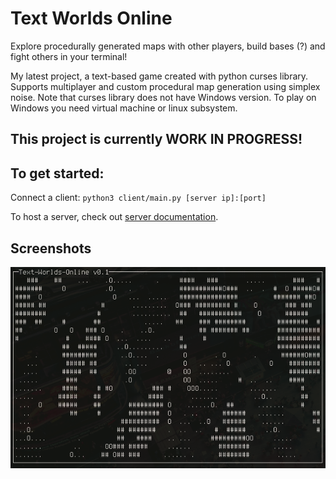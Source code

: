 # Text Worlds Online

Explore procedurally generated maps with other players, build bases (?) and fight others in your terminal!

My latest project, a text-based game created with python curses library. Supports multiplayer and custom procedural map generation using simplex noise. Note that curses library does not have Windows version. To play on Windows you need virtual machine or linux subsystem.

This project is currently WORK IN PROGRESS!
-------------------------------------------

## To get started:

Connect a client: `python3 client/main.py [server ip]:[port]`

To host a server, check out [server documentation](server/README.md).

## Screenshots

![](screenshot-v1.0.png?raw=true "Procedurally generated maps")